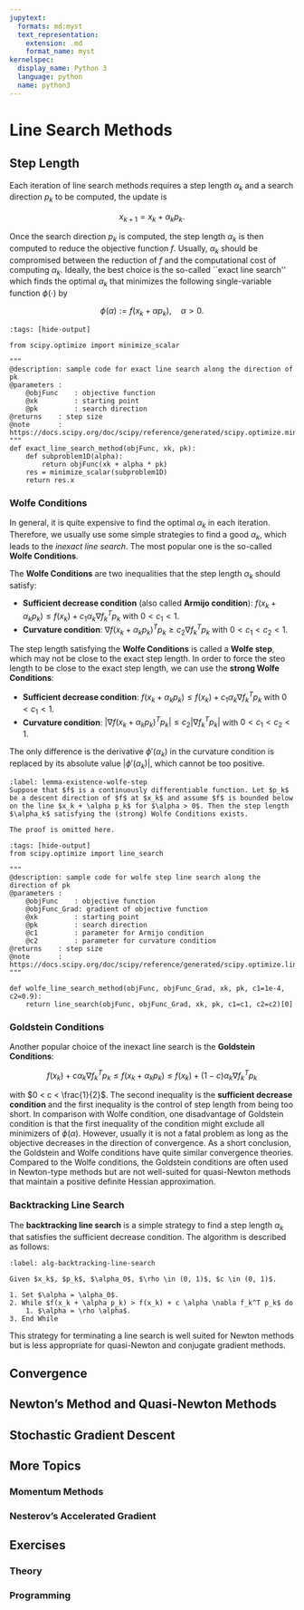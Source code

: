 ```yaml
---
jupytext:
  formats: md:myst
  text_representation:
    extension: .md
    format_name: myst
kernelspec:
  display_name: Python 3
  language: python
  name: python3
---
```


# Line Search Methods

## Step Length

Each iteration of line search methods requires a step length $\alpha_k$ and a search direction $p_k$ to be computed, the update is

$$x_{k+1} = x_k + \alpha_k p_k.$$

Once the search direction $p_k$ is computed, the step length $\alpha_k$ is then computed to reduce the objective function $f$. Usually, $\alpha_k$ should be compromised between the reduction of $f$ and the computational cost of computing $\alpha_k$. Ideally, the best choice is the so-called ``exact line search'' which finds the optimal $\alpha_k$ that minimizes the following single-variable function $\phi(\cdot)$ by

$$\phi(\alpha) := f(x_k + \alpha p_k),\quad \alpha > 0.$$

```{code-cell} ipython3
:tags: [hide-output]

from scipy.optimize import minimize_scalar

"""
@description: sample code for exact line search along the direction of pk
@parameters : 
    @objFunc    : objective function  
    @xk         : starting point 
    @pk         : search direction
@returns    : step size
@note       : https://docs.scipy.org/doc/scipy/reference/generated/scipy.optimize.minimize_scalar.html
"""
def exact_line_search_method(objFunc, xk, pk):
    def subproblem1D(alpha):
        return objFunc(xk + alpha * pk)
    res = minimize_scalar(subproblem1D) 
    return res.x
```

### Wolfe Conditions

In general, it is quite expensive to find the optimal $\alpha_k$ in each iteration. Therefore, we usually use some simple strategies to find a good $\alpha_k$, which leads to the *inexact line search*. The most popular one is the so-called **Wolfe Conditions**.

The **Wolfe Conditions** are two inequalities that the step length $\alpha_k$ should satisfy:

- **Sufficient decrease condition** (also called **Armijo condition**): $f(x_k + \alpha_k p_k) \leq f(x_k) + c_1 \alpha_k \nabla f_k^T p_k$ with $0 < c_1 < 1$.
- **Curvature condition**: $\nabla f(x_k + \alpha_k p_k)^T p_k \geq c_2 \nabla f_k^T p_k$ with $0 < c_1 < c_2 < 1$.

The step length satisfying the **Wolfe Conditions** is called a **Wolfe step**, which may not be close to the exact step length. In order to force the steo length to be close to the exact step length, we can use the **strong Wolfe Conditions**:

- **Sufficient decrease condition**: $f(x_k + \alpha_k p_k) \leq f(x_k) + c_1 \alpha_k \nabla f_k^T p_k$ with $0 < c_1 < 1$.
- **Curvature condition**: $|\nabla f(x_k + \alpha_k p_k)^T p_k| \leq c_2 |\nabla f_k^T p_k|$ with $0 < c_1 < c_2 < 1$.

The only difference is the derivative $\phi'(\alpha_k)$ in the curvature condition is replaced by its absolute value $|\phi'(\alpha_k)|$, which cannot be too positive.

````{prf:lemma} Existence of Wolfe Step
:label: lemma-existence-wolfe-step
Suppose that $f$ is a continuously differentiable function. Let $p_k$ be a descent direction of $f$ at $x_k$ and assume $f$ is bounded below on the line $x_k + \alpha p_k$ for $\alpha > 0$. Then the step length $\alpha_k$ satisfying the (strong) Wolfe Conditions exists.
````

````{prf:proof}
The proof is omitted here.
````

```{code-cell} ipython3
:tags: [hide-output]
from scipy.optimize import line_search

"""
@description: sample code for wolfe step line search along the direction of pk
@parameters : 
    @objFunc    : objective function  
    @objFunc_Grad: gradient of objective function
    @xk         : starting point 
    @pk         : search direction
    @c1         : parameter for Armijo condition
    @c2         : parameter for curvature condition
@returns    : step size
@note       : https://docs.scipy.org/doc/scipy/reference/generated/scipy.optimize.line_search.html
"""

def wolfe_line_search_method(objFunc, objFunc_Grad, xk, pk, c1=1e-4, c2=0.9):
    return line_search(objFunc, objFunc_Grad, xk, pk, c1=c1, c2=c2)[0]
```

### Goldstein Conditions

Another popular choice of the inexact line search is the **Goldstein Conditions**:

$$f(x_k) + c \alpha_k \nabla f_k^T p_k \le f(x_k + \alpha_k p_k) \leq f(x_k) + (1 - c) \alpha_k \nabla f_k^T p_k$$

with $0 < c < \frac{1}{2}$. The second inequality is the **sufficient decrease condition** and the first inequality is the control of step length from being too short. In comparison with Wolfe condition, one disadvantage of Goldstein condition is that the first inequality of the condition might exclude all minimizers of $\phi(\alpha)$. However, usually it is not a fatal problem as long as the objective decreases in the direction of convergence. As a short conclusion, the Goldstein and Wolfe conditions have quite similar convergence theories. Compared to the Wolfe conditions, the Goldstein conditions are often used in Newton-type methods but are not well-suited for quasi-Newton methods that maintain a positive definite Hessian approximation.

### Backtracking Line Search

The **backtracking line search** is a simple strategy to find a step length $\alpha_k$ that satisfies the sufficient decrease condition. The algorithm is described as follows:

````{prf:algorithm} Backtracking Line Search
:label: alg-backtracking-line-search

Given $x_k$, $p_k$, $\alpha_0$, $\rho \in (0, 1)$, $c \in (0, 1)$.

1. Set $\alpha = \alpha_0$.
2. While $f(x_k + \alpha p_k) > f(x_k) + c \alpha \nabla f_k^T p_k$ do
    1. $\alpha = \rho \alpha$.
3. End While
````

This strategy for terminating a line search is well suited for Newton methods but is less appropriate for quasi-Newton and conjugate gradient methods.

## Convergence

## Newton’s Method and Quasi-Newton Methods

## Stochastic Gradient Descent

## More Topics

### Momentum Methods

### Nesterov’s Accelerated Gradient

## Exercises

### Theory

### Programming
